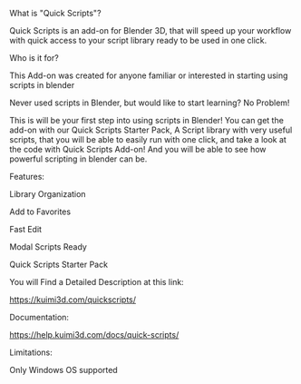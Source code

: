 What is "Quick Scripts"?

Quick Scripts is an add-on for Blender 3D, that will speed up your workflow with quick access to your script library ready to be used in one click.

Who is it for?

This Add-on was created for anyone familiar or interested in starting using scripts in blender

Never used scripts in Blender, but would like to start learning? No Problem!

This is will be your first step into using scripts in Blender! You can get the add-on with our Quick Scripts Starter Pack, A Script library with very useful scripts, that you will be able to easily run with one click, and take a look at the code with Quick Scripts Add-on! And you will be able to see how powerful scripting in blender can be.

Features:

Library Organization

Add to Favorites

Fast Edit

Modal Scripts Ready

Quick Scripts Starter Pack

You will Find a Detailed Description at this link:

https://kuimi3d.com/quickscripts/

Documentation:

https://help.kuimi3d.com/docs/quick-scripts/

Limitations:

Only Windows OS supported